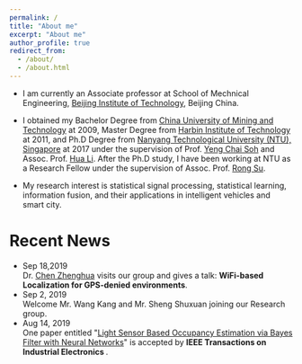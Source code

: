 ```yaml
---
permalink: /
title: "About me"
excerpt: "About me"
author_profile: true
redirect_from: 
  - /about/
  - /about.html
---
```


* I am currently an Associate professor at School of Mechnical Engineering, [Beijing Institute of Technology](http://www.bit.edu.cn), Beijing China.

* I obtained my Bachelor Degree from [China University of Mining and Technology](http://www.cumt.edu.cn) at 2009, Master Degree from [Harbin Institute of Technology](http://www.hit.edu.cn) at 2011, and Ph.D Degree from [Nanyang Technological University (NTU), Singapore](https://www.ntu.edu.sg/Pages/home.aspx) at 2017 under the supervision of Prof. [Yeng Chai Soh](http://research.ntu.edu.sg/expertise/academicprofile/pages/StaffProfile.aspx?ST_EMAILID=EYCSOH) and Assoc. Prof. [Hua Li](http://research.ntu.edu.sg/expertise/academicprofile/pages/StaffProfile.aspx?ST_EMAILID=LIHUA). After the Ph.D study, I have been working at NTU as a Research Fellow under the supervision of Assoc. Prof. [Rong Su](http://research.ntu.edu.sg/expertise/academicprofile/Pages/StaffProfile.aspx?ST_EMAILID=rsu).

* My research interest is statistical signal processing, statistical learning, information fusion, and their applications in intelligent vehicles and smart city. 


# Recent News
* Sep 18,2019 <br> 
  Dr. [Chen Zhenghua](https://zhenghuantu.github.io/) visits our group and gives a  talk: <b>WiFi-based Localization for GPS-denied environments</b>.
* Sep 2, 2019 <br>
  Welcome Mr. Wang Kang and Mr. Sheng Shuxuan joining our Research group.
* Aug 14, 2019 <br>
  One paper entitled "[Light Sensor Based Occupancy Estimation via Bayes Filter with Neural Networks](https://ieeexplore.ieee.org/abstract/document/8798996)" is accepted by <b>IEEE Transactions on Industrial Electronics </b>.

